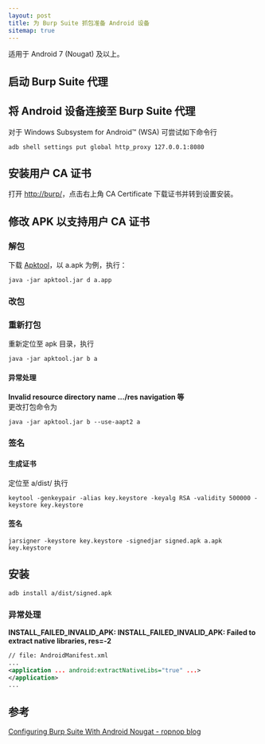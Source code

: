 ```yaml
---
layout: post
title: 为 Burp Suite 抓包准备 Android 设备
sitemap: true
---
```

适用于 Android 7 (Nougat) 及以上。

## 启动 Burp Suite 代理
## 将 Android 设备连接至 Burp Suite 代理
对于 Windows Subsystem for Android™️ (WSA) 可尝试如下命令行
~~~shell
adb shell settings put global http_proxy 127.0.0.1:8080
~~~
## 安装用户 CA 证书
打开 [http://burp/](http://burp/)，点击右上角 CA Certificate 下载证书并转到设置安装。
## 修改 APK 以支持用户 CA 证书
### 解包
下载 [Apktool](https://apktool.org)，以 a.apk 为例，执行：
~~~shell
java -jar apktool.jar d a.app
~~~
### 改包

### 重新打包
重新定位至 apk 目录，执行
~~~shell
java -jar apktool.jar b a
~~~
#### 异常处理
**Invalid resource directory name .../res navigation 等**  
更改打包命令为
~~~shell
java -jar apktool.jar b --use-aapt2 a
~~~

### 签名
#### 生成证书
定位至 a/dist/ 执行
~~~shell
keytool -genkeypair -alias key.keystore -keyalg RSA -validity 500000 -keystore key.keystore
~~~
#### 签名
~~~shell
jarsigner -keystore key.keystore -signedjar signed.apk a.apk key.keystore  
~~~


## 安装
~~~shell
adb install a/dist/signed.apk
~~~
### 异常处理
**INSTALL_FAILED_INVALID_APK: INSTALL_FAILED_INVALID_APK: Failed to extract native libraries, res=-2**  
~~~xml
// file: AndroidManifest.xml
...
<application ... android:extractNativeLibs="true" ...>
</application>
...
~~~

## 参考
[Configuring Burp Suite With Android Nougat - ropnop blog](https://blog.ropnop.com/configuring-burp-suite-with-android-nougat)